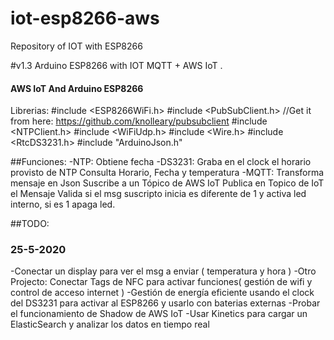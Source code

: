 # iot-esp8266-aws
Repository of IOT with ESP8266 

#v1.3 Arduino ESP8266 with IOT MQTT + AWS IoT .


#### AWS IoT And Arduino ESP8266
Librerias: 
#include <ESP8266WiFi.h>
#include <PubSubClient.h> //Get it from here: https://github.com/knolleary/pubsubclient
#include <NTPClient.h>
#include <WiFiUdp.h>
#include <Wire.h>
#include <RtcDS3231.h>
#include "ArduinoJson.h"

##Funciones:
-NTP: Obtiene fecha
-DS3231: Graba en el clock el horario provisto de NTP
         Consulta Horario, Fecha y temperatura
-MQTT: Transforma mensaje en Json
       Suscribe a un Tópico de AWS IoT
       Publica en Topico de IoT el Mensaje 
       Valida si el msg suscripto inicia es diferente de 1 y activa led interno, si es 1 apaga led.
      
      
##TODO:
### 25-5-2020
-Conectar un display para ver el msg a enviar ( temperatura y hora )
-Otro Projecto: Conectar Tags de NFC para activar funciones( gestión de wifi y control de acceso internet )
-Gestión de energía eficiente usando el clock del DS3231 para activar al ESP8266 y usarlo con baterias externas
-Probar el funcionamiento de Shadow de AWS IoT
-Usar Kinetics para cargar un ElasticSearch y analizar los datos en tiempo real
